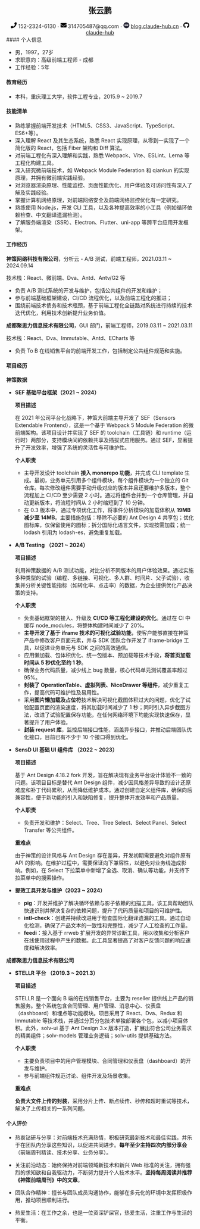 <center>
	<h2>张云鹏</h2> 
     <div>
         <span>
             <img src="assets/phone-solid.svg" width="16px">
             152-2324-6130
         </span>
         ·
         <span>
             <img src="assets/envelope-solid.svg" width="16px">
             314705487@qq.com
         </span>
         ·
         <span>
             <img src="assets/blog.svg" width="16px">
             <a href="https://blog.claude-hub.cn">blog.claude-hub.cn</a>
         </span>
         ·
         <span>
             <img src="assets/github-brands.svg" width="16px">
             <a href="https://github.com/claude-hub">claude-hub</a>
         </span>
     </div>
</center>
####  个人信息

 - 男，1997，27岁
 - 求职意向：高级前端工程师 - 成都
 - 工作经验：5年

#### 教育经历

- 本科，重庆理工大学，软件工程专业，2015.9 ~ 2019.7

#### 技能清单

- 熟练掌握前端开发技术（HTML5、CSS3、JavaScript、TypeScript、ES6+等）。
- 深入理解 React 及其生态系统，熟悉 React 实现原理，从零到一实现了一个简化版的 React，包括 Fiber 架构和 Diff 算法。
- 对前端工程化有深入理解和实践，熟悉 Webpack、Vite、ESLint、Lerna 等工程化构建工具。
- 深入研究微前端技术，如 Webpack Module Federation 和 qiankun 的实现原理，并拥有微前端实践经验。
- 对浏览器渲染原理、性能监控、页面性能优化、用户体验及可访问性有深入了解及实践经验。
- 掌握计算机网络原理，对前端网络安全及前端网络监控优化有一定研究。
- 熟练使用 Node.js，开发 CLI 工具，以及各种提高效率的小工具（例如循环依赖检查、中文翻译遗漏检测）。
- 了解服务端渲染（SSR）、Electron、Flutter、uni-app 等跨平台应用开发框架。

#### 工作经历

**神策网络科技有限公司**，分析云 - A/B 测试，前端工程师，2021.03.11 ~ 2024.09.14

技术栈：React、微前端、Dva、Antd、Antv/G2 等

- 负责 A/B 测试系统的开发与维护，包括公共组件的开发和维护；
- 参与前端基础框架建设，CI/CD 流程优化，以及前端工程化的推进；
- 围绕前端技术债务和技术瓶颈，基于前端工程化全链路对系统进行持续的技术迭代优化，利用技术创新提升业务价值。

**成都聚思力信息技术有限公司**，GUI 部门，前端工程师，2019.03.11 ~ 2021.03.11

技术栈：React、Dva、Immutable、Antd、ECharts 等

- 负责 To B 在线销售平台的前端开发工作，包括制定公共组件规范和实施。

#### 项目经历

**神策数据**

- **SEF 基础平台框架（2021 ~ 2024）**

  **项目描述**

  在 2021 年公司平台化战略下，神策大前端主导开发了 SEF（Sensors Extendable Frontend），这是一个基于 Webpack 5 Module Federation 的微前端架构。该项目设计并实现了 SEF 的 toolchain（工具链）和 runtime（运行时）两部分，支持模块间的依赖共享及插拔式应用服务。通过 SEF，显著提升了开发效率，增强了系统的灵活性与可维护性。

  **个人职责**

  - 主导开发设计 toolchain **接入 monorepo 功能**，并完成 CLI template 生成。最初，业务单元引用多个组件模块，每个组件模块为一个独立的 Git 仓库。每次修改组件需要手动升级对应的版本并且还要维护多版本，整个流程加上 CI/CD 至少需要 2 小时。通过将组件合并到一个仓库管理，并自动更新版本，将流程时间从 2 小时缩短到了 10 分钟。
  - 在 0.3 版本中，通过专项优化工作，将事件分析模块的加载体积从 **19MB 减少至 14MB**。主要措施包括：移除不必要的 Ant Design 4 共享包；优化图标库，仅保留使用的图标；拆分国际化语言文件，实现按需加载；统一  lodash 引用为 lodash-es，避免重复加载。

- **A/B Testing （2021 ~ 2024）**

  **项目描述**

  利用神策数据的 A/B 测试功能，对比分析不同版本的用户体验效果。通过实施多种类型的试验（编程、多链接、可视化、多人群、时间片、父子试验），收集并分析关键性能指标（如转化率、点击率）的数据，为企业提供优化产品决策的支持。

  **个人职责**

  - 负责基础框架的接入、升级及 **CI/CD 等工程化建设的优化**。通过在 CI 中缓存 node_modules，将整体构建时间减少了 20%。
  - **主导开发了基于 iframe 技术的可视化试验功能**，使客户能够直接在神策产品中修改客户页面元素，并与 SDK 团队合作开发了 iframe-bridge 工具，以促进业务单元与 SDK 之间的高效通信。
  - 应用懒加载、包体积优化、统一包版本、预加载等技术手段，**将首页加载时间从 5 秒优化至约 1 秒**。
  - 确保业务代码质量，减少线上 bug 数量，核心代码单元测试覆盖率超过 95%。
  - **封装了 OperationTable、虚拟列表、NiceDrawer 等组件**，减少重复工作，提高代码可维护性及易用性。
  - 采用**图片懒加载及占位符**技术解决可视化截图体积过大的问题，优化了试验配置页面的渲染速度，将其加载时间减少了 1 秒；同时引入异步截图方法，改进了试验配置保存功能，在任何网络环境下均能实现快速保存，显著提升了用户体验。
  - **封装 request 库**，监控后端接口性能，涵盖异步接口，并推动后端团队优化接口，目前已有不少于 10 个接口得到优化。

- **SensD UI 基础 UI 组件库 （2022 ~ 2023）**

  **项目描述**

  基于 Ant Design 4.18.2 fork 开发，旨在解决现有业务平台设计体验不一致的问题。该项目目标是替代 Ant Design 组件，减少因风格差异导致的设计还原难度和补丁代码累积，从而降低维护成本。通过创建自定义组件库，确保向后兼容性，便于新功能的引入和缺陷修复，提升整体开发效率和产品质量。

  **个人职责**

  - 负责开发和维护：Select、Tree、Tree Select、Select Panel、Select Transfer 等公共组件。

  **重难点**

  由于神策的设计风格与 Ant Design 存在差异，开发初期需要避免对组件原有 API 的影响。在维护过程中，需要保证向下兼容性，以避免对业务线造成影响。例如，在 Select 下拉菜单中新增了全选、取消、确认等功能，并支持下拉菜单中的搜索操作。

- **提效工具开发与维护（2023 ~ 2024）**
  - **pig**：开发并维护了解决循环依赖与影子依赖的扫描工具。该工具帮助团队快速识别并解决复杂的依赖问题，提升了代码质量和项目的可维护性。
  - **intl-check**：创建并持续改进用于检查国际化翻译遗漏的工具。通过自动化检测，确保了产品文本的一致性和完整性，减少了人工检查的工作量。
  - **feedi**：接入基于 rrweb 扩展开发的异常诊断工具，用以收集和分析客户在线使用过程中产生的数据。此工具显著提高了对客户反馈问题的响应速度和解决效率。

**成都聚思力信息技术有限公司**

- **STELLR 平台 （2019.3 ~ 2021.3）**

  **项目描述**

  STELLR 是一个面向 B 端的在线销售平台，主要为 reseller 提供线上产品的销售服务。整个系统包含合同管理、用户管理、消息中心、仪表盘（dashboard）和埋点等功能模块。项目采用了 React、Dva、Redux 和 Immutable 等技术栈，并通过分页分包技术单独部署各个包，以减小项目体积。此外，solv-ui 基于 Ant Design 3.x 版本打造，扩展出符合公司业务需求的精美组件；solv-models 管理业务逻辑；solv-utils 提供基础方法。

  **个人职责**

  - 主要负责项目中的用户管理模块、合同管理和仪表盘（dashboard）的开发与维护。
  - 参与前端组件规范讨论、组件开发及场景收集。
  
  **重难点**
  
  **负责大文件上传的封装**，采用分片上传、断点续传、秒传和超时重试等技术，解决了上传相关的一系列问题。

#### 个人评价

- 热衷钻研与分享：对前端技术充满热情，积极研究最新技术和最佳实践，并乐于在团队内分享这些知识，以促进共同进步。**每年至少主持四次内部分享会**（前端周刊精读、技术分享、业务分享）。
- 关注前沿动态：始终保持对前端领域新技术和新兴 Web 标准的关注，拥有强烈的求知欲和自我驱动力，不断努力提升个人技术水平。**坚持每周阅读并推荐《神策前端周刊》中的文章**。

- 团队合作精神：擅长与团队成员沟通协作，能够在多元化的环境中发挥积极作用，推动项目顺利进行。

- 热爱生活：在工作之余，也是一位资深铲屎官，热爱生活，注重工作与生活的平衡。
